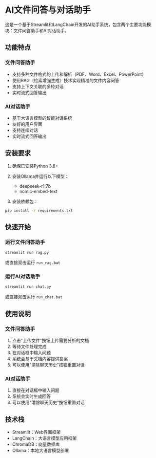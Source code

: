 # AI文件问答与对话助手

这是一个基于Streamlit和LangChain开发的AI助手系统，包含两个主要功能模块：文件问答助手和AI对话助手。

## 功能特点

### 文件问答助手
- 支持多种文件格式的上传和解析（PDF、Word、Excel、PowerPoint）
- 使用RAG（检索增强生成）技术实现精准的文件内容问答
- 支持上下文关联的多轮对话
- 实时流式回答输出

### AI对话助手
- 基于大语言模型的智能对话系统
- 友好的用户界面
- 支持连续对话
- 实时流式回答输出

## 安装要求

1. 确保已安装Python 3.8+
2. 安装Ollama并运行以下模型：
   - deepseek-r1:7b
   - nomic-embed-text

3. 安装依赖包：
```bash
pip install -r requirements.txt
```

## 快速开始

### 运行文件问答助手
```bash
streamlit run rag.py
```
或直接双击运行 `run_rag.bat`

### 运行AI对话助手
```bash
streamlit run chat.py
```
或直接双击运行 `run_chat.bat`

## 使用说明

### 文件问答助手
1. 点击"上传文件"按钮上传需要分析的文档
2. 等待文件处理完成
3. 在对话框中输入问题
4. 系统会基于文档内容提供答案
5. 可以使用"清除聊天历史"按钮重置对话

### AI对话助手
1. 直接在对话框中输入问题
2. 系统会实时生成回答
3. 可以使用"清除聊天历史"按钮重置对话

## 技术栈
- Streamlit：Web界面框架
- LangChain：大语言模型应用框架
- ChromaDB：向量数据库
- Ollama：本地大语言模型部署
